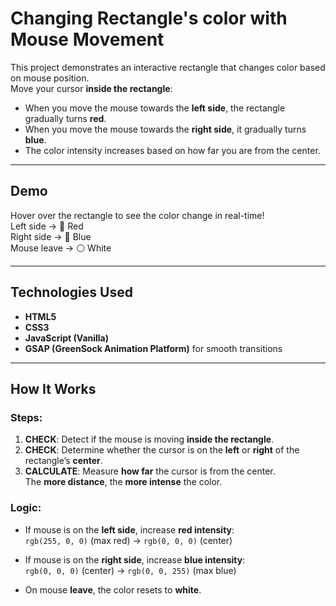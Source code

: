 # Changing Rectangle's color with Mouse Movement

This project demonstrates an interactive rectangle that changes color based on mouse position.  
Move your cursor **inside the rectangle**:
- When you move the mouse towards the **left side**, the rectangle gradually turns **red**.
- When you move the mouse towards the **right side**, it gradually turns **blue**.
- The color intensity increases based on how far you are from the center.

---

## Demo

Hover over the rectangle to see the color change in real-time!  
Left side → 🔴 Red  
Right side → 🔵 Blue  
Mouse leave → ⚪ White

---

## Technologies Used

- **HTML5**
- **CSS3**
- **JavaScript (Vanilla)**
- **GSAP (GreenSock Animation Platform)** for smooth transitions

---

## How It Works

### Steps:

1. **CHECK**: Detect if the mouse is moving **inside the rectangle**.
2. **CHECK**: Determine whether the cursor is on the **left** or **right** of the rectangle’s **center**.
3. **CALCULATE**: Measure **how far** the cursor is from the center.  
   The **more distance**, the **more intense** the color.

### Logic:

- If mouse is on the **left side**, increase **red intensity**:  
  `rgb(255, 0, 0)` (max red) → `rgb(0, 0, 0)` (center)
  
- If mouse is on the **right side**, increase **blue intensity**:  
  `rgb(0, 0, 0)` (center) → `rgb(0, 0, 255)` (max blue)

- On mouse **leave**, the color resets to **white**.

